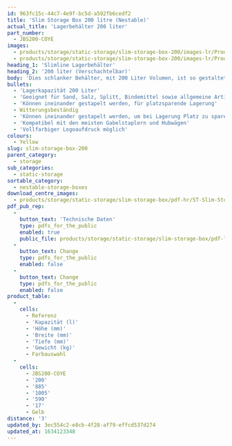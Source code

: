 ```yaml
---
id: 963fc15c-44c7-4e9f-bc5d-a592fb6cedf2
title: 'Slim Storage Box 200 litre (Nestable)'
actual_title: 'Lagerbehälter 200 liter'
part_number:
  - JBS200-COYE
images:
  - products/storage/static-storage/slim-storage-box-200/images-lr/Product_Image_776x776_(518x518_focus_area)-JBS200-COYE_01.jpg
  - products/storage/static-storage/slim-storage-box-200/images-lr/Product_Image_776x776_(518x518_focus_area)-JBS200-COYE_02.jpg
heading_1: 'Slimline Lagerbehälter'
heading_2: '200 liter (Verschachtelbar)'
body: 'Dies schlanker Behälter, mit 200 Liter Volumen, ist so gestaltet, um direkt gegen eine Wand zu sitzen.'
bullets:
  - 'Lagerkapazität 200 Liter'
  - 'Geeignet für Sand, Salz, Splitt, Bindemittel sowie allgemeine Artikeln'
  - 'Können ineinander gestapelt werden, für platzsparende Lagerung'
  - Witterungsbeständig
  - 'Können ineinander gestapelt werden, um bei Lagerung Platz zu sparen'
  - 'Kompatibel mit den meisten Gabelstaplern und Hubwägen'
  - 'Vollfarbiger Logoaufdruck möglich'
colours:
  - Yellow
slug: slim-storage-box-200
parent_category:
  - storage
sub_categories:
  - static-storage
sortable_category:
  - nestable-storage-boxes
download_centre_images:
  - products/storage/static-storage/slim-storage-box/pdf-hr/ST-Slim-Storage-Box-(200L)-TD_EN.pdf
pdf_pub_rep:
  -
    button_text: 'Technische Daten'
    type: pdfs_for_the_public
    enabled: true
    public_file: products/storage/static-storage/slim-storage-box/pdf-lr/ST-Slim-Storage-Box-(200L)-TD_DE.pdf
  -
    button_text: Change
    type: pdfs_for_the_public
    enabled: false
  -
    button_text: Change
    type: pdfs_for_the_public
    enabled: false
product_table:
  -
    cells:
      - Referenz
      - 'Kapazität (l)'
      - 'Höhe (mm)'
      - 'Breite (mm)'
      - 'Tiefe (mm)'
      - 'Gewicht (kg)'
      - Farbauswahl
  -
    cells:
      - JBS200-COYE
      - '200'
      - '885'
      - '1005'
      - '590'
      - '17'
      - Gelb
distance: '3'
updated_by: 3ec554c2-e8cb-4f28-af79-effcd537d274
updated_at: 1634123348
---
```


